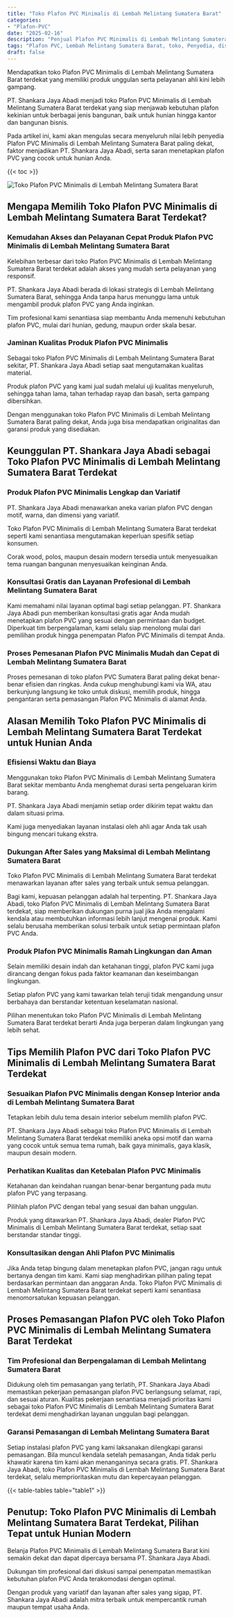 ```yaml
---
title: "Toko Plafon PVC Minimalis di Lembah Melintang Sumatera Barat"
categories: 
- "Plafon-PVC"
date: "2025-02-16"
description: "Penjual Plafon PVC Minimalis di Lembah Melintang Sumatera Barat untuk tempat tinggal, office, serta gerai. Produk berkualitas, variasi motif, variasi warna menarik, dengan jasa penempatan dikerjakan oleh tenaga ahli ahli dan kepastian resmi!|Layanan penjualan Plafon PVC Minimalis di Lembah Melintang Sumatera Barat untuk keperluan hunian, perkantoran, atau toko, dengan plafon unggulan dan penempatan oleh tim ahli dan kepastian resmi.|Pilihan Plafon PVC Minimalis di Lembah Melintang Sumatera Barat yang andal untuk rumah, office, serta toko, bersama produk berkualitas dan instalasi oleh teknisi ahli dan kepastian resmi.|Distribusi Plafon PVC Minimalis di Lembah Melintang Sumatera Barat untuk tempat tinggal, perkantoran, dan toko, beserta material berkualitas dan pemasangan oleh tenaga ahli ahli, lengkap beserta garansi resmi.}"
tags: "Plafon PVC, Lembah Melintang Sumatera Barat, toko, Penyedia, distributor"
draft: false
---
```


Mendapatkan toko Plafon PVC Minimalis di Lembah Melintang Sumatera Barat terdekat yang memiliki produk unggulan serta pelayanan ahli kini lebih gampang.

PT. Shankara Jaya Abadi menjadi toko Plafon PVC Minimalis di Lembah Melintang Sumatera Barat terdekat yang siap menjawab kebutuhan plafon kekinian untuk berbagai jenis bangunan, baik untuk hunian hingga kantor dan bangunan bisnis.

Pada artikel ini, kami akan mengulas secara menyeluruh nilai lebih penyedia Plafon PVC Minimalis di Lembah Melintang Sumatera Barat paling dekat, faktor menjadikan PT. Shankara Jaya Abadi, serta saran menetapkan plafon PVC yang cocok untuk hunian Anda.

{{< toc >}}

![Toko Plafon PVC Minimalis di Lembah Melintang Sumatera Barat](/images/Plafon-PVC/Toko-Plafon-PVC-Minimalis-di-Lembah-Melintang-Sumatera-Barat.png)


## Mengapa Memilih Toko Plafon PVC Minimalis di Lembah Melintang Sumatera Barat Terdekat?

### Kemudahan Akses dan Pelayanan Cepat Produk Plafon PVC Minimalis di Lembah Melintang Sumatera Barat

Kelebihan terbesar dari toko Plafon PVC Minimalis di Lembah Melintang Sumatera Barat terdekat adalah akses yang mudah serta pelayanan yang responsif.

PT. Shankara Jaya Abadi berada di lokasi strategis di Lembah Melintang Sumatera Barat, sehingga Anda tanpa harus menunggu lama untuk mengambil produk plafon PVC yang Anda inginkan.

Tim profesional kami senantiasa siap membantu Anda memenuhi kebutuhan plafon PVC, mulai dari hunian, gedung, maupun order skala besar.

### Jaminan Kualitas Produk Plafon PVC Minimalis

Sebagai toko Plafon PVC Minimalis di Lembah Melintang Sumatera Barat sekitar, PT. Shankara Jaya Abadi setiap saat mengutamakan kualitas material.

Produk plafon PVC yang kami jual sudah melalui uji kualitas menyeluruh, sehingga tahan lama, tahan terhadap rayap dan basah, serta gampang dibersihkan.

Dengan menggunakan toko Plafon PVC Minimalis di Lembah Melintang Sumatera Barat paling dekat, Anda juga bisa mendapatkan originalitas dan garansi produk yang disediakan.

## Keunggulan PT. Shankara Jaya Abadi sebagai Toko Plafon PVC Minimalis di Lembah Melintang Sumatera Barat Terdekat

### Produk Plafon PVC Minimalis Lengkap dan Variatif

PT. Shankara Jaya Abadi menawarkan aneka varian plafon PVC dengan motif, warna, dan dimensi yang variatif.

Toko Plafon PVC Minimalis di Lembah Melintang Sumatera Barat terdekat seperti kami senantiasa mengutamakan keperluan spesifik setiap konsumen.

Corak wood, polos, maupun desain modern tersedia untuk menyesuaikan tema ruangan bangunan menyesuaikan keinginan Anda.

### Konsultasi Gratis dan Layanan Profesional di Lembah Melintang Sumatera Barat

Kami memahami nilai layanan optimal bagi setiap pelanggan. PT. Shankara Jaya Abadi pun memberikan konsultasi gratis agar Anda mudah menetapkan plafon PVC yang sesuai dengan permintaan dan budget. Diperkuat tim berpengalaman, kami selalu siap menolong mulai dari pemilihan produk hingga penempatan Plafon PVC Minimalis di tempat Anda.

### Proses Pemesanan Plafon PVC Minimalis Mudah dan Cepat di Lembah Melintang Sumatera Barat

Proses pemesanan di toko plafon PVC Sumatera Barat paling dekat benar-benar efisien dan ringkas. Anda cukup menghubungi kami via WA, atau berkunjung langsung ke toko untuk diskusi, memilih produk, hingga pengantaran serta pemasangan Plafon PVC Minimalis di alamat Anda.

## Alasan Memilih Toko Plafon PVC Minimalis di Lembah Melintang Sumatera Barat Terdekat untuk Hunian Anda

### Efisiensi Waktu dan Biaya

Menggunakan toko Plafon PVC Minimalis di Lembah Melintang Sumatera Barat sekitar membantu Anda menghemat durasi serta pengeluaran kirim barang.

PT. Shankara Jaya Abadi menjamin setiap order dikirim tepat waktu dan dalam situasi prima.

Kami juga menyediakan layanan instalasi oleh ahli agar Anda tak usah bingung mencari tukang ekstra.

### Dukungan After Sales yang Maksimal di Lembah Melintang Sumatera Barat

Toko Plafon PVC Minimalis di Lembah Melintang Sumatera Barat terdekat menawarkan layanan after sales yang terbaik untuk semua pelanggan.

Bagi kami, kepuasan pelanggan adalah hal terpenting. PT. Shankara Jaya Abadi, toko Plafon PVC Minimalis di Lembah Melintang Sumatera Barat terdekat, siap memberikan dukungan purna jual jika Anda mengalami kendala atau membutuhkan informasi lebih lanjut mengenai produk. Kami selalu berusaha memberikan solusi terbaik untuk setiap permintaan plafon PVC Anda.

### Produk Plafon PVC Minimalis Ramah Lingkungan dan Aman

Selain memiliki desain indah dan ketahanan tinggi, plafon PVC kami juga dirancang dengan fokus pada faktor keamanan dan keseimbangan lingkungan.

Setiap plafon PVC yang kami tawarkan telah teruji tidak mengandung unsur berbahaya dan berstandar ketentuan keselamatan nasional.

Pilihan menentukan toko Plafon PVC Minimalis di Lembah Melintang Sumatera Barat terdekat berarti Anda juga berperan dalam lingkungan yang lebih sehat.

## Tips Memilih Plafon PVC dari Toko Plafon PVC Minimalis di Lembah Melintang Sumatera Barat Terdekat

### Sesuaikan Plafon PVC Minimalis dengan Konsep Interior anda di Lembah Melintang Sumatera Barat

Tetapkan lebih dulu tema desain interior sebelum memilih plafon PVC.

PT. Shankara Jaya Abadi sebagai toko Plafon PVC Minimalis di Lembah Melintang Sumatera Barat terdekat memiliki aneka opsi motif dan warna yang cocok untuk semua tema rumah, baik gaya minimalis, gaya klasik, maupun desain modern.

### Perhatikan Kualitas dan Ketebalan Plafon PVC Minimalis

Ketahanan dan keindahan ruangan benar-benar bergantung pada mutu plafon PVC yang terpasang.

Pilihlah plafon PVC dengan tebal yang sesuai dan bahan unggulan.

Produk yang ditawarkan PT. Shankara Jaya Abadi, dealer Plafon PVC Minimalis di Lembah Melintang Sumatera Barat terdekat, setiap saat berstandar standar tinggi.

### Konsultasikan dengan Ahli Plafon PVC Minimalis

Jika Anda tetap bingung dalam menetapkan plafon PVC, jangan ragu untuk bertanya dengan tim kami. Kami siap menghadirkan pilihan paling tepat berdasarkan permintaan dan anggaran Anda. Toko Plafon PVC Minimalis di Lembah Melintang Sumatera Barat terdekat seperti kami senantiasa menomorsatukan kepuasan pelanggan.

## Proses Pemasangan Plafon PVC oleh Toko Plafon PVC Minimalis di Lembah Melintang Sumatera Barat Terdekat

### Tim Profesional dan Berpengalaman di Lembah Melintang Sumatera Barat

Didukung oleh tim pemasangan yang terlatih, PT. Shankara Jaya Abadi memastikan pekerjaan pemasangan plafon PVC berlangsung selamat, rapi, dan sesuai aturan. Kualitas pekerjaan senantiasa menjadi prioritas kami sebagai toko Plafon PVC Minimalis di Lembah Melintang Sumatera Barat terdekat demi menghadirkan layanan unggulan bagi pelanggan.

### Garansi Pemasangan di Lembah Melintang Sumatera Barat

Setiap instalasi plafon PVC yang kami laksanakan dilengkapi garansi pemasangan. Bila muncul kendala setelah pemasangan, Anda tidak perlu khawatir karena tim kami akan menanganinya secara gratis. PT. Shankara Jaya Abadi, toko Plafon PVC Minimalis di Lembah Melintang Sumatera Barat terdekat, selalu memprioritaskan mutu dan kepercayaan pelanggan.

{{< table-tables table="table1" >}}

## Penutup: Toko Plafon PVC Minimalis di Lembah Melintang Sumatera Barat Terdekat, Pilihan Tepat untuk Hunian Modern

Belanja Plafon PVC Minimalis di Lembah Melintang Sumatera Barat kini semakin dekat dan dapat dipercaya bersama PT. Shankara Jaya Abadi.

Dukungan tim profesional dari diskusi sampai penempatan memastikan kebutuhan plafon PVC Anda terakomodasi dengan optimal.

Dengan produk yang variatif dan layanan after sales yang sigap, PT. Shankara Jaya Abadi adalah mitra terbaik untuk mempercantik rumah maupun tempat usaha Anda.